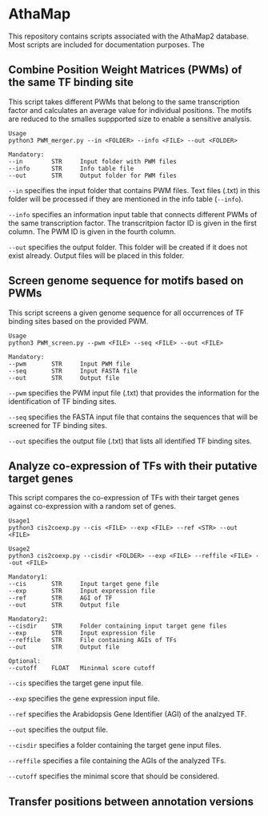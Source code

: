 # AthaMap
This repository contains scripts associated with the AthaMap2 database. Most scripts are included for documentation purposes. The


## Combine Position Weight Matrices (PWMs) of the same TF binding site
This script takes different PWMs that belong to the same transcription factor and calculates an average value for individual positions. The motifs are reduced to the smalles suppported size to enable a sensitive analysis.

```
Usage
python3 PWM_merger.py --in <FOLDER> --info <FILE> --out <FOLDER>

Mandatory:
--in        STR     Input folder with PWM files
--info      STR     Info table file
--out       STR     Output folder for PWM files
```


`--in` specifies the input folder that contains PWM files. Text files (.txt) in this folder will be processed if they are mentioned in the info table (`--info`).

`--info` specifies an information input table that connects different PWMs of the same transcription factor. The transcritpion factor ID is given in the first column. The PWM ID is given in the fourth column.

`--out` specifies the output folder. This folder will be created if it does not exist already. Output files will be placed in this folder.



## Screen genome sequence for motifs based on PWMs
This script screens a given genome sequence for all occurrences of TF binding sites based on the provided PWM.

```
Usage
python3 PWM_screen.py --pwm <FILE> --seq <FILE> --out <FILE>

Mandatory:
--pwm       STR     Input PWM file
--seq       STR     Input FASTA file
--out       STR     Output file
```


`--pwm` specifies the PWM input file (.txt) that provides the information for the identification of TF binding sites.

`--seq` specifies the FASTA input file that contains the sequences that will be screened for TF binding sites.

`--out` specifies the output file (.txt) that lists all identified TF binding sites.





## Analyze co-expression of TFs with their putative target genes
This script compares the co-expression of TFs with their target genes against co-expression with a random set of genes.

```
Usage1
python3 cis2coexp.py --cis <FILE> --exp <FILE> --ref <STR> --out <FILE>

Usage2
python3 cis2coexp.py --cisdir <FOLDER> --exp <FILE> --reffile <FILE> --out <FILE>

Mandatory1:
--cis       STR     Input target gene file
--exp       STR     Input expression file
--ref       STR     AGI of TF
--out       STR     Output file

Mandatory2:
--cisdir    STR     Folder containing input target gene files
--exp       STR     Input expression file
--reffile   STR     File containing AGIs of TFs
--out       STR     Output file

Optional:
--cutoff    FLOAT   Mininmal score cutoff
```


`--cis` specifies the target gene input file.

`--exp` specifies the gene expression input file.

`--ref` specifies the Arabidopsis Gene Identifier (AGI) of the analzyed TF.

`--out` specifies the output file.

`--cisdir` specifies a folder containing the target gene input files.

`--reffile` specifies a file containing the AGIs of the analyzed TFs.

`--cutoff` specifies the minimal score that should be considered.


## Transfer positions between annotation versions


